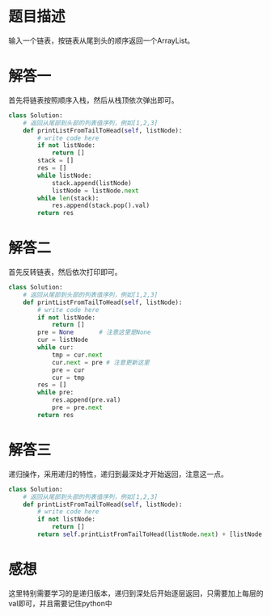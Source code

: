 # 题目描述

输入一个链表，按链表从尾到头的顺序返回一个ArrayList。

# 解答一

首先将链表按照顺序入栈，然后从栈顶依次弹出即可。

```python
class Solution:
    # 返回从尾部到头部的列表值序列，例如[1,2,3]
    def printListFromTailToHead(self, listNode):
        # write code here
        if not listNode:
            return []
        stack = []
        res = []
        while listNode:
            stack.append(listNode)
            listNode = listNode.next
        while len(stack):
            res.append(stack.pop().val)
        return res
```

# 解答二

首先反转链表，然后依次打印即可。

```python
class Solution:
    # 返回从尾部到头部的列表值序列，例如[1,2,3]
    def printListFromTailToHead(self, listNode):
        # write code here
        if not listNode:
            return []
        pre = None       # 注意这里是None
        cur = listNode
        while cur:
            tmp = cur.next
            cur.next = pre # 注意更新这里
            pre = cur
            cur = tmp
        res = []
        while pre:
            res.append(pre.val)
            pre = pre.next
        return res
```

# 解答三

递归操作，采用递归的特性，递归到最深处才开始返回，注意这一点。

```python
class Solution:
    # 返回从尾部到头部的列表值序列，例如[1,2,3]
    def printListFromTailToHead(self, listNode):
        # write code here
        if not listNode:
            return []
        return self.printListFromTailToHead(listNode.next) + [listNode.val]   # 这里注意python的list类型可以使用+，如[1]+[2]=[1,2]
```

# 感想

这里特别需要学习的是递归版本，递归到深处后开始逐层返回，只需要加上每层的val即可，并且需要记住python中
